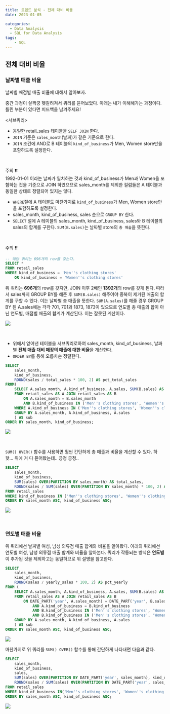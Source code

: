 ```yaml
---
title: 트렌드 분석 - 전체 대비 비율
date: 2023-01-05

categories:
  - Data Analysis
  - SQL for Data Analysis
tags:
    - SQL
---
```


## 전체 대비 비율
### 날짜별 매출 비율
날짜별 매점별 매출 비율에 대해서 알아보자.

중간 과정이 살짝쿵 헷갈려져서 쿼리를 뜯어보았다. 아래는 내가 이해해가는 과정이다. 틀린 부분이 있다면 피드백을 남겨주세요!

<서브쿼리>
- 동일한 retail_sales 테이블을 `SELF JOIN` 한다.
- `JOIN` 기준은 `sales_month`(날짜)가 같은 기준으로 한다.
- `JOIN` 조건에 AND로 B 테이블의 `kind_of_business`가 Men, Women store만을 포함하도록 설정한다.

<br>

주의 ❗❗ <br>
1992-01-01 이라는 날짜가 일치하는 것과 kind_of_business가 Men과 Women을 포함하는 것을 기준으로 JOIN 하였으므로 sales_month를 제외한 컬럼들은 A 테이블과 동일한 상태로 정렬되어 있지는 않다.

- `WHERE`절에 A 테이블도 마찬가지로 `kind_of_business`가 Men, Women store만을 포함하도록 설정한다.
- sales_month, kind_of_business, sales 순으로 `GROUP BY` 한다.
- `SELECT` 절에 A 테이블의 sales_month, kind_of_business, sales와 B 테이블의 sales의 합계를 구한다. `SUM(B.sales)`는 날짜별 store의 `총 매출`을 뜻한다.

<br>

주의 ❗❗
```sql
-- 해당 쿼리는 696개의 row를 갖는다.
SELECT * 
FROM retail_sales
WHERE kind_of_business = 'Men''s clothing stores'
	OR kind_of_business = 'Women''s clothing stores'
```
위 쿼리는 **696개**의 row를 갖지만, JOIN 이후 2배인 **1392개**의 row를 갖게 된다. 따라서 sales까지 GROUP BY를 해준 후 `SUM(B.sales)` 해주어야 중복이 제거된 매출의 합계를 구할 수 있다. 이는 날짜별 총 매출을 뜻한다. `SUM(A.sales)`를 해줄 경우 GROUP BY 된 A.sales에는 각각 701, 701과 1873, 1873이 있으므로 연도별 총 매출의 합이 아닌 연도별, 매점별 매출의 합계가 계산된다. 이는 잘못된 계산이다.

![](https://velog.velcdn.com/images/ddoddo/post/978a5585-d5e3-4628-8988-17fb7341bf07/image.png) 

<br>

- 위에서 얻어낸 테이블을 서브쿼리로하여 sales_month, kind_of_business, 날짜별 **전체 매출 대비 매장의 매출에 대한 비율**을 계산한다.
- `ORDER BY`를 통해 오름차순 정렬한다.

```sql
SELECT
	sales_month,
	kind_of_business,
	ROUND(sales / total_sales * 100, 2) AS pct_total_sales
FROM(
	SELECT A.sales_month, A.kind_of_business, A.sales, SUM(B.sales) AS total_sales
	FROM retail_sales AS A JOIN retail_sales AS B
		ON A.sales_month = B.sales_month
		AND B.kind_of_business IN ('Men''s clothing stores', 'Women''s clothing stores')
	WHERE A.kind_of_business IN ('Men''s clothing stores', 'Women''s clothing stores')
	GROUP BY A.sales_month, A.kind_of_business, A.sales
	) AS sub
ORDER BY sales_month, kind_of_business;
```
![](https://velog.velcdn.com/images/ddoddo/post/2a26d86e-ff8e-4a5c-84ae-b4e3eb672695/image.png)

<br>

`SUM() OVER()` 함수를 사용하면 훨씬 간단하게 총 매출과 비율을 계산할 수 있다. 하핫... 위에 거 다 뜯어봤는데.. 긍정 긍정..
```sql
SELECT
	sales_month,
	kind_of_business,
	SUM(sales) OVER(PARTITION BY sales_month) AS total_sales,
	ROUND(sales / SUM(sales) OVER(PARTITION BY sales_month) * 100, 2) AS pct_total_sales
FROM retail_sales
WHERE kind_of_business IN ('Men''s clothing stores', 'Women''s clothing stores')
ORDER BY sales_month ASC, kind_of_business ASC;
```
![](https://velog.velcdn.com/images/ddoddo/post/46a794ae-369c-4c45-b408-316079206f7d/image.png)

<br>

### 연도별 매출 비율
위 쿼리에선 날짜별 여성, 남성 의류점 매출 합계와 비율을 알아봤다.
아래의 쿼리에선 연도별 여성, 남성 의류점 매출 합계와 비율을 알아본다. 쿼리가 작동되는 방식은 **연도별**이 추가된 것을 제외하고는 동일하므로 위 설명을 참고한다.

```sql
SELECT
	sales_month,
	kind_of_business,
	ROUND(sales / yearly_sales * 100, 2) AS pct_yearly
FROM (
	SELECT A.sales_month, A.kind_of_business, A.sales, SUM(B.sales) AS yearly_sales
	FROM retail_sales AS A JOIN retail_sales AS B
		ON DATE_PART('year', A.sales_month) = DATE_PART('year', B.sales_month)
			AND A.kind_of_business = B.kind_of_business
			AND B.kind_of_business IN ('Men''s clothing stores', 'Women''s clothing stores')
			AND B.kind_of_business IN ('Men''s clothing stores', 'Women''s clothing stores')
	GROUP BY A.sales_month, A.kind_of_business, A.sales
	) AS sub
ORDER BY sales_month ASC, kind_of_business ASC;
```
![](https://velog.velcdn.com/images/ddoddo/post/47c9fb08-8008-4b8a-8de4-c7c1a98ac7b5/image.png)

마찬가지로 위 쿼리를 `SUM() OVER()` 함수를 통해 간단하게 나타내면 다음과 같다.

```sql
SELECT
	sales_month,
	kind_of_business,
    sales,
	SUM(sales) OVER(PARTITION BY DATE_PART('year', sales_month), kind_of_business) AS yearly_sales,
	ROUND(sales / SUM(sales) OVER(PARTITION BY DATE_PART('year', sales_month), kind_of_business) * 100, 2) AS pct_yearly
FROM retail_sales
WHERE kind_of_business IN('Men''s clothing stores', 'Women''s clothing stores')
ORDER BY sales_month ASC, kind_of_business ASC;
```
![](https://velog.velcdn.com/images/ddoddo/post/f928004e-cbad-4eb8-a9d4-524cea5fdc0b/image.png)

